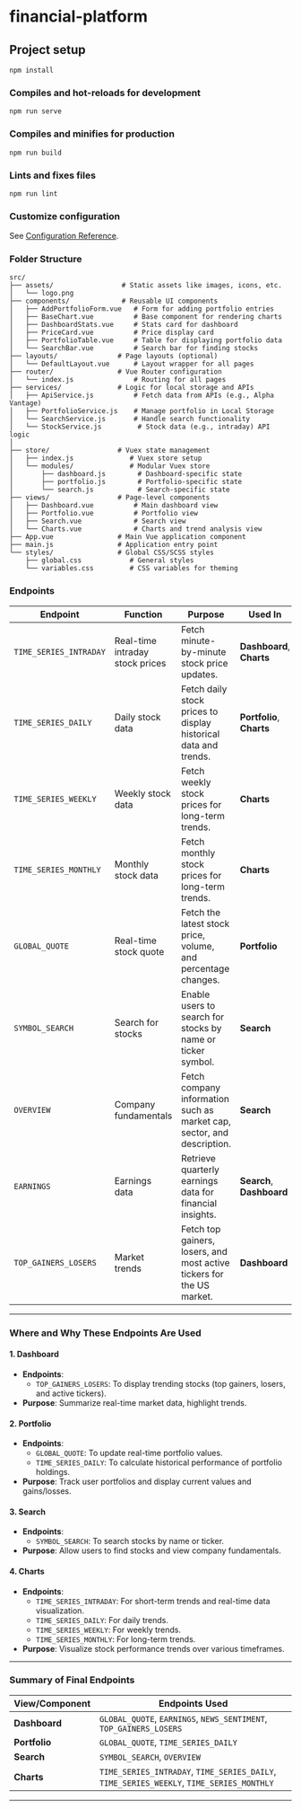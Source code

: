 # financial-platform

## Project setup
```
npm install
```

### Compiles and hot-reloads for development
```
npm run serve
```

### Compiles and minifies for production
```
npm run build
```

### Lints and fixes files
```
npm run lint
```

### Customize configuration
See [Configuration Reference](https://cli.vuejs.org/config/).

### Folder Structure

```
src/
├── assets/                 # Static assets like images, icons, etc.
│   └── logo.png
├── components/             # Reusable UI components
│   ├── AddPortfolioForm.vue   # Form for adding portfolio entries
│   ├── BaseChart.vue          # Base component for rendering charts
│   ├── DashboardStats.vue     # Stats card for dashboard
│   ├── PriceCard.vue          # Price display card
│   ├── PortfolioTable.vue     # Table for displaying portfolio data
│   └── SearchBar.vue          # Search bar for finding stocks
├── layouts/               # Page layouts (optional)
│   └── DefaultLayout.vue      # Layout wrapper for all pages
├── router/                # Vue Router configuration
│   └── index.js               # Routing for all pages
├── services/              # Logic for local storage and APIs
│   ├── ApiService.js          # Fetch data from APIs (e.g., Alpha Vantage)
│   ├── PortfolioService.js    # Manage portfolio in Local Storage
│   └── SearchService.js       # Handle search functionality
│   └── StockService.js         # Stock data (e.g., intraday) API logic
│
├── store/                 # Vuex state management
│   ├── index.js              # Vuex store setup
│   └── modules/              # Modular Vuex store
│       ├── dashboard.js        # Dashboard-specific state
│       ├── portfolio.js        # Portfolio-specific state
│       └── search.js           # Search-specific state
├── views/                 # Page-level components
│   ├── Dashboard.vue          # Main dashboard view
│   ├── Portfolio.vue          # Portfolio view
│   ├── Search.vue             # Search view
│   └── Charts.vue             # Charts and trend analysis view
├── App.vue                # Main Vue application component
├── main.js                # Application entry point
└── styles/                # Global CSS/SCSS styles
    ├── global.css            # General styles
    └── variables.css         # CSS variables for theming
```

### Endpoints

| **Endpoint**             | **Function**                          | **Purpose**                                                                                      | **Used In**               |
|---------------------------|----------------------------------------|--------------------------------------------------------------------------------------------------|---------------------------|
| `TIME_SERIES_INTRADAY`    | Real-time intraday stock prices       | Fetch minute-by-minute stock price updates.                                                     | **Dashboard**, **Charts** |
| `TIME_SERIES_DAILY`       | Daily stock data                     | Fetch daily stock prices to display historical data and trends.                                 | **Portfolio**, **Charts** |
| `TIME_SERIES_WEEKLY`      | Weekly stock data                    | Fetch weekly stock prices for long-term trends.                                                 | **Charts**                |
| `TIME_SERIES_MONTHLY`     | Monthly stock data                   | Fetch monthly stock prices for long-term trends.                                                | **Charts**                |
| `GLOBAL_QUOTE`            | Real-time stock quote                | Fetch the latest stock price, volume, and percentage changes.                                   | **Portfolio** |
| `SYMBOL_SEARCH`           | Search for stocks                    | Enable users to search for stocks by name or ticker symbol.                                     | **Search**                |
| `OVERVIEW`                | Company fundamentals                 | Fetch company information such as market cap, sector, and description.                          | **Search**                |
| `EARNINGS`                | Earnings data                       | Retrieve quarterly earnings data for financial insights.                                        | **Search**, **Dashboard** |
| `TOP_GAINERS_LOSERS`      | Market trends                        | Fetch top gainers, losers, and most active tickers for the US market.                           | **Dashboard**             |

---

### **Where and Why These Endpoints Are Used**

#### **1. Dashboard**
- **Endpoints**:
  - `TOP_GAINERS_LOSERS`: To display trending stocks (top gainers, losers, and active tickers).
- **Purpose**: Summarize real-time market data, highlight trends.

#### **2. Portfolio**
- **Endpoints**:
  - `GLOBAL_QUOTE`: To update real-time portfolio values.
  - `TIME_SERIES_DAILY`: To calculate historical performance of portfolio holdings.
- **Purpose**: Track user portfolios and display current values and gains/losses.

#### **3. Search**
- **Endpoints**:
  - `SYMBOL_SEARCH`: To search stocks by name or ticker.
- **Purpose**: Allow users to find stocks and view company fundamentals.

#### **4. Charts**
- **Endpoints**:
  - `TIME_SERIES_INTRADAY`: For short-term trends and real-time data visualization.
  - `TIME_SERIES_DAILY`: For daily trends.
  - `TIME_SERIES_WEEKLY`: For weekly trends.
  - `TIME_SERIES_MONTHLY`: For long-term trends.
- **Purpose**: Visualize stock performance trends over various timeframes.

---

### **Summary of Final Endpoints**

| **View/Component**       | **Endpoints Used**                                                                 |
|---------------------------|------------------------------------------------------------------------------------|
| **Dashboard**            | `GLOBAL_QUOTE`, `EARNINGS`, `NEWS_SENTIMENT`, `TOP_GAINERS_LOSERS`                 |
| **Portfolio**            | `GLOBAL_QUOTE`, `TIME_SERIES_DAILY`                                                |
| **Search**               | `SYMBOL_SEARCH`, `OVERVIEW`                                                        |
| **Charts**               | `TIME_SERIES_INTRADAY`, `TIME_SERIES_DAILY`, `TIME_SERIES_WEEKLY`, `TIME_SERIES_MONTHLY` |

---